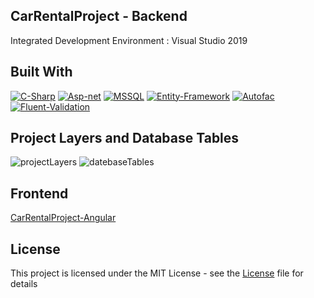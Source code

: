 ## CarRentalProject - Backend
Integrated Development Environment : Visual Studio 2019


## Built With

[![C-Sharp](https://img.shields.io/badge/C%23-239120?style=for-the-badge&logo=c-sharp&logoColor=white)](https://docs.microsoft.com/en-us/dotnet/csharp/)
[![Asp-net](https://img.shields.io/badge/ASP.NET-5C2D91?style=for-the-badge&logo=.net&logoColor=white)](https://dotnet.microsoft.com/apps/aspnet)
[![MSSQL](https://img.shields.io/badge/MSSQL-004880?style=for-the-badge&logo=microsoft-sql-server&logoColor=white)](https://www.microsoft.com/en-us/sql-server/sql-server-2019?rtc=2)
[![Entity-Framework](https://img.shields.io/badge/Entity%20Framework-004880?style=for-the-badge&logo=nuget&logoColor=white)](https://docs.microsoft.com/en-us/ef/)
[![Autofac](https://img.shields.io/badge/Autofac-004880?style=for-the-badge&logo=nuget&logoColor=white)](https://autofac.org/)
[![Fluent-Validation](https://img.shields.io/badge/Fluent%20Validation-004880?style=for-the-badge&logo=nuget&logoColor=white)](https://fluentvalidation.net/)

## Project Layers and Database Tables 
![projectLayers](https://github.com/canozyigiit/CarRentalProject-Backend/blob/master/readme/projectLayers.PNG) ![datebaseTables](https://github.com/canozyigiit/CarRentalProject-Backend/blob/master/readme/databaseTables.PNG) 

## Frontend
[CarRentalProject-Angular](https://github.com/canozyigiit/CarRentalProject-Angular)
## License
This project is licensed under the MIT License - see the [License](https://github.com/canozyigiit/CarRentalProject-Angular/blob/master/LICENSE) file for details
